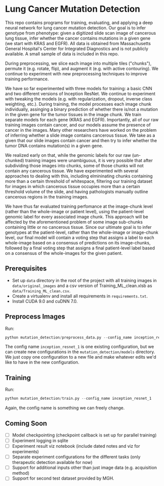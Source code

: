 # Lung Cancer Mutation Detection

This repo contains programs for training, evaluating, and applying a deep neural network for lung cancer mutation detection. Our goal is to infer genotype from phenotype: given a digitized slide scan image of cancerous lung tissue, infer whether the cancer contains mutations in a given gene (we start with KRAS and EGFR). All data is obtained from Massachusetts General Hospital's Center for Integrated Diagnostics and is not publicly available.  A small sample of data is included in this repo. 

During preprocessing, we slice each image into multiple tiles ("chunks"), permute it (e.g. rotate, flip), and augment it (e.g. with active contouring).  We continue to experiment with new preprocessing techniques to improve training performance.

We have so far experimented with three models for training: a basic CNN and two different versions of Inception ResNet.  We continue to experiment with tweaking the models (e.g. with regularization, dropout, inverse class weighting, etc.).  During training, the model processes each image chunk individually, assinging a binary prediction of whether there is/not a mutation in the given gene for the tumor tissues in the image chunk.  We train separate models for each gene (KRAS and EGFR).  Importantly, all of our raw training images contain cancer, and our models assume the presence of cancer in the images. Many other researchers have worked on the problem of inferring whether a slide image contains cancerous tissue.  We take as a given that our slide images contain cancer and then try to infer whether the tumor DNA contains mutation(s) in a given gene.  

We realized early on that, while the genomic labels for our raw (un-chunked) training images were unambiguous, it is very possible that after subdividing those images into chunks, some of those chunks will not contain any cancerous tissue. We have experimented with several approaches to dealing with this, including elmininating chunks containing more than a certain threshold of whitespace, filtering our training dataset for images in which cancerous tissue occupies more than a certain threshold volume of the slide, and having pathologists manually outline cancerous regions in the training images.

We have thus far evaluated training perfomance at the image-chunk level (rather than the whole-image or patient level), using the patient-level genomic label for every associated image chunk.  This approach will be affected by the aforementioned problem of some image sub-chunks containing little or no cancerous tissue.  Since our ultimate goal is to infer genotypes at the patient-level, rather than the whole-image or image-chunk level, our final model will contain a voting step that assigns a label to each whole-image based on a consensus of predictions on its image-chunks, followed by a final voting step that assigns a final patient-level label based on a consensus of the whole-images for the given patient.

## Prerequisites

- Set up `data` directory in the root of the project with all training images in `data/original_images` and a csv version of Training_ML_clean.xlsb as `data/Training_ML_clean.csv`.
- Create a virtualenv and install all requirements in `requirements.txt`.
- Install CUDA 9.0 and cuDNN 7.0.

## Preprocess Images

Run:
```python
python mutation_detection/preprocess_data.py --config_name inception_resnet_1
```

The config name `inception_resnet_1` is one existing configuration, but we can create new configurations in the `mutation_detection/models` directory. We just copy one configuration to a new file and make whatever edits we'd like to have in the new configuration.

## Training

Run:
```python
python mutation_detection/train.py --config_name inception_resnet_1
```

Again, the config name is something we can freely change.

## Coming Soon

- [ ] Model checkpointing (checkpoint callback is set up for parallel training)
- [ ] Experiment logging in sqlite
- [ ] Experiment result viz notebook (include dated notes and viz for experiments)
- [ ] Separate experiment configurations for the different tasks (only therapeutic detection available for now)
- [ ] Support for additional inputs other than just image data (e.g. acquisition method)
- [ ] Support for second test dataset provided by MGH.
